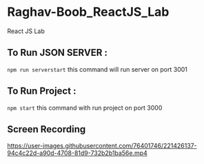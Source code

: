 # Raghav-Boob_ReactJS_Lab
React JS Lab 

## To Run JSON SERVER : 
`npm run serverstart` this command will run server on port 3001

## To Run Project : 
`npm start` this command with run project on port 3000

## Screen Recording 
https://user-images.githubusercontent.com/76401746/221426137-94c4c22d-a90d-4708-81d9-732b2b1ba56e.mp4

